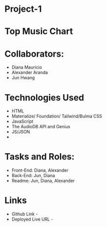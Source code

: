 # Project-1 

# Top Music Chart

# Collaborators:
* Diana Mauricio
* Alexander Aranda
* Jun Hwang

# Technologies Used
* HTML
* Materialize/ Foundation/ Tailwind/Bulma
 CSS
* JavaScript
* The AudioDB API and Genius 
* JS/JSON
* 
# Tasks and Roles:

* Front-End: Diana, Alexander
* Back-End: Jun, Diana
* Readme: Jun, Diana, Alexander

# Links

* Github Link - 
* Deployed Live URL -
